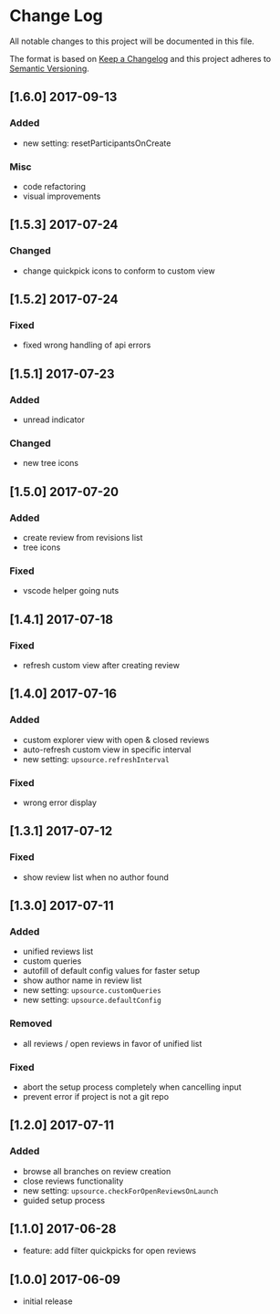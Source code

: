 # Change Log
All notable changes to this project will be documented in this file.

The format is based on [Keep a Changelog](http://keepachangelog.com/)
and this project adheres to [Semantic Versioning](http://semver.org/).

## [1.6.0] 2017-09-13
### Added
- new setting: resetParticipantsOnCreate
### Misc
- code refactoring
- visual improvements

## [1.5.3] 2017-07-24
### Changed
- change quickpick icons to conform to custom view

## [1.5.2] 2017-07-24
### Fixed
- fixed wrong handling of api errors

## [1.5.1] 2017-07-23
### Added
- unread indicator 
### Changed
- new tree icons

## [1.5.0] 2017-07-20
### Added
- create review from revisions list
- tree icons
### Fixed
- vscode helper going nuts

## [1.4.1] 2017-07-18
### Fixed
- refresh custom view after creating review

## [1.4.0] 2017-07-16
### Added
- custom explorer view with open & closed reviews
- auto-refresh custom view in specific interval
- new setting: `upsource.refreshInterval`
### Fixed
- wrong error display

## [1.3.1] 2017-07-12
### Fixed
- show review list when no author found

## [1.3.0] 2017-07-11
### Added
- unified reviews list
- custom queries
- autofill of default config values for faster setup
- show author name in review list
- new setting: `upsource.customQueries`
- new setting: `upsource.defaultConfig`
### Removed
- all reviews / open reviews in favor of unified list
### Fixed
- abort the setup process completely when cancelling input
- prevent error if project is not a git repo

## [1.2.0] 2017-07-11
### Added
- browse all branches on review creation
- close reviews functionality
- new setting: `upsource.checkForOpenReviewsOnLaunch`
- guided setup process

## [1.1.0] 2017-06-28
- feature: add filter quickpicks for open reviews

## [1.0.0] 2017-06-09
- initial release